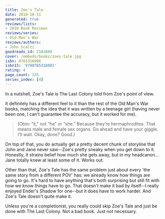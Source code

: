 ```yaml
---
title: Zoe's Tale
date: 2018-10-11
generated: true
reviews/lists:
- 2018 Book Reviews
reviews/series:
- Old Man's War
reviews/authors:
- John Scalzi
goodreads_id: 2102600
cover: /embeds/books/zoes-tale.jpg
isbn: 0765316986
isbn13: '9780765316981'
rating: 4
page_count: 335
series_index: [4]
---
```

In a nutshell, Zoe's Tale is The Last Colony told from Zoe's point of view.  

It definitely has a different feel to it than the rest of the Old Man's War books, matching the idea that it was written by a teenage girl (having never been one, I can't guarantee the accuracy, but it worked for me).  

<!--more-->

> (Obin: “it,” not “he” or “she.” Because they’re hermaphrodites. That means male and female sex organs. Go ahead and have your giggle. I’ll wait. Okay, done? Good.)

On top of that, you do actually get a pretty decent chunk of storyline that John and Jane never saw--Zoe's pretty sneaky when you get down to it. Honestly, it strains belief how much she gets away, but in my headcanon... Jane totally knew at least some of it. Works out.  

Other than that, Zoe's Tale has the same problem just about every 'the same story from a different POV' has: we already know how things are going to go. It's hard to have anything that's both surprising but still fit with how we know things have to go. That doesn't make it bad by itself--I really enjoyed Ender's Shadow for one--but it does have to work harder. And Zoe's Tale doesn't quite make it.  

Unless you're a completionist, you really could skip Zoe's Tale and just be done with The Last Colony. Not a bad book. Just not necessary.